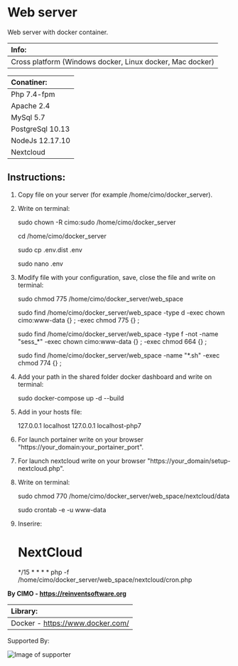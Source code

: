 Web server
==============

Web server with docker container.

| Info: |
|:---|
| Cross platform (Windows docker, Linux docker, Mac docker) |

| Conatiner: |
|:---|
| Php 7.4-fpm |
| Apache 2.4 |
| MySql 5.7 |
| PostgreSql 10.13 |
| NodeJs 12.17.10 |
| Nextcloud |

## Instructions:
1) Copy file on your server (for example /home/cimo/docker_server).

2) Write on terminal:

    sudo chown -R cimo:sudo /home/cimo/docker_server
    
    cd /home/cimo/docker_server
    
    sudo cp .env.dist .env
    
    sudo nano .env

3) Modify file with your configuration, save, close the file and write on terminal:

    sudo chmod 775 /home/cimo/docker_server/web_space
    
    sudo find /home/cimo/docker_server/web_space -type d -exec chown cimo:www-data {} \; -exec chmod 775 {} \;
    
    sudo find /home/cimo/docker_server/web_space -type f -not -name "sess_*" -exec chown cimo:www-data {} \; -exec chmod 664 {} \;
    
    sudo find /home/cimo/docker_server/web_space -name "*.sh" -exec chmod 774 {} \;

4) Add your path in the shared folder docker dashboard and write on terminal:

    sudo docker-compose up -d --build

5) Add in your hosts file:

    127.0.0.1 localhost
    127.0.0.1 localhost-php7

6) For launch portainer write on your browser "https://your_domain:your_portainer_port".

7) For launch nextcloud write on your browser "https://your_domain/setup-nextcloud.php".

8) Write on terminal:

    sudo chmod 770 /home/cimo/docker_server/web_space/nextcloud/data
    
    sudo crontab -e -u www-data

9) Inserire:

    # NextCloud
    */15 * * * * php -f /home/cimo/docker_server/web_space/nextcloud/cron.php

<b>By CIMO - https://reinventsoftware.org</b>

| Library: |
|:---|
| Docker - https://www.docker.com/ |

Supported By:

![Image of supporter](https://avatars0.githubusercontent.com/u/878437?s=200&v=4)
